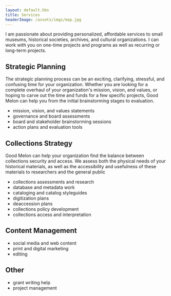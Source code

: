 ```yaml
--- 
layout: default.hbs
title: Services
headerImage: /assets/imgs/map.jpg
--- 
```


I am passionate about providing personalized, affordable services to small museums, historical societies, archives, and cultural organizations. I can work with you on one-time projects and programs as well as recurring or long-term projects.

## Strategic Planning 
The strategic planning process can be an exciting, clarifying, stressful, and confusing time for your organization. Whether you are looking for a complete overhaul of your organization's mission, vision, and values, or hoping to carve out the time and funds for a few specific projects, Good Melon can help you from the initial brainstorming stages to evaluation.
- mission, vision, and values statements
- governance and board assessments
- board and stakeholder brainstorming sessions
- action plans and evaluation tools

## Collections Strategy
Good Melon can help your organization find the balance between collections security and access. We assess both the physical needs of your historical materials, as well as the accessibility and usefulness of these materials to researchers and the general public

- collections assessments and research
- database and metadata work
- cataloging and catalog styleguides
- digitization plans
- deaccession plans
- collections policy development
- collections access and interpretation

## Content Management
- social media and web content
- print and digital marketing
- editing 

## Other
- grant writing help
- project management
